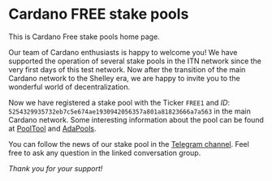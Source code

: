 # Cardano FREE stake pools

This is Cardano Free stake pools home page.

Our team of Cardano enthusiasts is happy to welcome you! We have supported the operation of several stake pools in the ITN network since the very first days of this test network. Now after the transition of the main Cardano network to the Shelley era, we are happy to invite you to the wonderful world of decentralization.

Now we have registered a stake pool with the Ticker `FREE1` and *ID*: `5254329935732eb7c5e674ae1930942056357a801a81823666a7a563` in the main Cardano network.
Some interesting information about the pool can be found at [PoolTool](https://pooltool.io/pool/5254329935732eb7c5e674ae1930942056357a801a81823666a7a563) and [AdaPools](https://adapools.org/pool/5254329935732eb7c5e674ae1930942056357a801a81823666a7a563).

You can follow the news of our stake pool in the [Telegram channel](https://t.me/CardanoFreeStakePool). Feel free to ask any question in the linked conversation group.

*Thank you for your support!*
